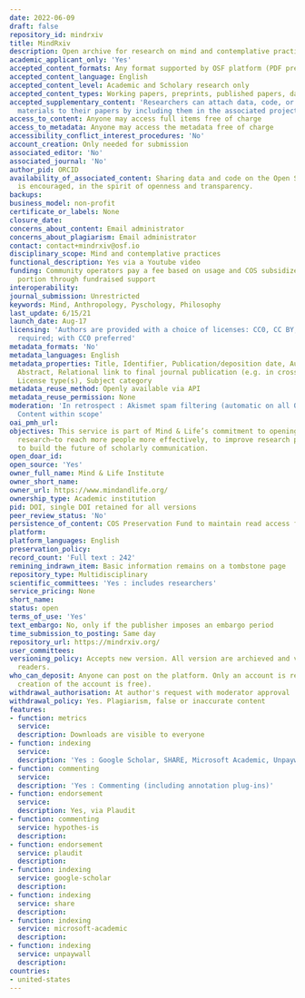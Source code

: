 ```yaml
---
date: 2022-06-09
draft: false
repository_id: mindrxiv
title: MindRxiv
description: Open archive for research on mind and contemplative practices
academic_applicant_only: 'Yes'
accepted_content_formats: Any format supported by OSF platform (PDF preferred)
accepted_content_language: English
accepted_content_level: Academic and Scholary research only
accepted_content_types: Working papers, preprints, published papers, data, and code
accepted_supplementary_content: 'Researchers can attach data, code, or other research
  materials to their papers by including them in the associated project. '
access_to_content: Anyone may access full items free of charge
access_to_metadata: Anyone may access the metadata free of charge
accessibility_conflict_interest_procedures: 'No'
account_creation: Only needed for submission
associated_editor: 'No'
associated_journal: 'No'
author_pid: ORCID
availability_of_associated_content: Sharing data and code on the Open Science Framework
  is encouraged, in the spirit of openness and transparency.
backups:
business_model: non-profit
certificate_or_labels: None
closure_date:
concerns_about_content: Email administrator
concerns_about_plagiarism: Email administrator
contact: contact+mindrxiv@osf.io
disciplinary_scope: Mind and contemplative practices
functional_description: Yes via a Youtube video
funding: Community operators pay a fee based on usage and COS subsidizes the other
  portion through fundraised support
interoperability:
journal_submission: Unrestricted
keywords: Mind, Anthropology, Pyschology, Philosophy
last_update: 6/15/21
launch_date: Aug-17
licensing: 'Authors are provided with a choice of licenses: CC0, CC BY, no license
  required; with CC0 preferred'
metadata_formats: 'No'
metadata_languages: English
metadata_properties: Title, Identifier, Publication/deposition date, Author name(s),
  Abstract, Relational link to final journal publication (e.g. in crossref metadata),
  License type(s), Subject category
metadata_reuse_method: Openly available via API
metadata_reuse_permission: None
moderation: 'In retrospect : Akismet spam filtering (automatic on all OSF content),
  Content within scope'
oai_pmh_url:
objectives: This service is part of Mind & Life’s commitment to opening up contemplative
  research—to reach more people more effectively, to improve research practices, and
  to build the future of scholarly communication.
open_doar_id:
open_source: 'Yes'
owner_full_name: Mind & Life Institute
owner_short_name:
owner_url: https://www.mindandlife.org/
ownership_type: Academic institution
pid: DOI, single DOI retained for all versions
peer_review_status: 'No'
persistence_of_content: COS Preservation Fund to maintain read access for 50+ years
platform:
platform_languages: English
preservation_policy:
record_count: 'Full text : 242'
remining_indrawn_item: Basic information remains on a tombstone page
repository_type: Multidisciplinary
scientific_committees: 'Yes : includes researchers'
service_pricing: None
short_name:
status: open
terms_of_use: 'Yes'
text_embargo: No, only if the publisher imposes an embargo period
time_submission_to_posting: Same day
repository_url: https://mindrxiv.org/
user_committees:
versioning_policy: Accepts new version. All version are archieved and visible for
  readers.
who_can_deposit: Anyone can post on the platform. Only an account is required ( The
  creation of the account is free).
withdrawal_authorisation: At author's request with moderator approval
withdrawal_policy: Yes. Plagiarism, false or inaccurate content
features:
- function: metrics
  service:
  description: Downloads are visible to everyone
- function: indexing
  service:
  description: 'Yes : Google Scholar, SHARE, Microsoft Academic, Unpaywall'
- function: commenting
  service:
  description: 'Yes : Commenting (including annotation plug-ins)'
- function: endorsement
  service:
  description: Yes, via Plaudit
- function: commenting
  service: hypothes-is
  description:
- function: endorsement
  service: plaudit
  description:
- function: indexing
  service: google-scholar
  description:
- function: indexing
  service: share
  description:
- function: indexing
  service: microsoft-academic
  description:
- function: indexing
  service: unpaywall
  description:
countries:
- united-states
---
```



